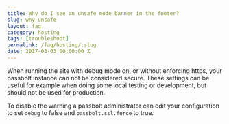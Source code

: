 ```yaml
---
title: Why do I see an unsafe mode banner in the footer?
slug: why-unsafe
layout: faq
category: hosting
tags: [troubleshoot]
permalink: /faq/hosting/:slug
date: 2017-03-03 00:00:00 Z
---
```

When running the site with debug mode on, or without enforcing https, your passbolt instance can
not be considered secure. These settings can be useful for example when doing some local testing or development,
but should not be used for production.

To disable the warning a passbolt administrator can edit your configuration to set `debug` to false and 
`passbolt.ssl.force` to true.
